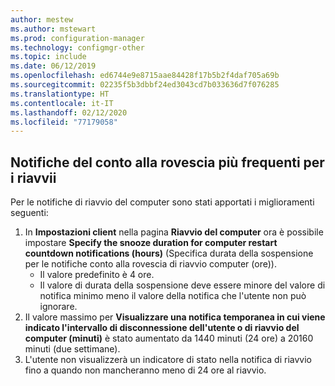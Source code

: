 ```yaml
---
author: mestew
ms.author: mstewart
ms.prod: configuration-manager
ms.technology: configmgr-other
ms.topic: include
ms.date: 06/12/2019
ms.openlocfilehash: ed6744e9e8715aae84428f17b5b2f4daf705a69b
ms.sourcegitcommit: 02235f5b3dbbf24ed3043cd7b033636d7f076285
ms.translationtype: HT
ms.contentlocale: it-IT
ms.lasthandoff: 02/12/2020
ms.locfileid: "77179058"
---
```

## <a name="more-frequent-countdown-notifications-for-restarts"></a>Notifiche del conto alla rovescia più frequenti per i riavvii
<!--3976435-->
Per le notifiche di riavvio del computer sono stati apportati i miglioramenti seguenti:

1. In **Impostazioni client** nella pagina **Riavvio del computer** ora è possibile impostare **Specify the snooze duration for computer restart countdown notifications (hours)** (Specifica durata della sospensione per le notifiche conto alla rovescia di riavvio computer (ore)).
     - Il valore predefinito è 4 ore.
     - Il valore di durata della sospensione deve essere minore del valore di notifica minimo meno il valore della notifica che l'utente non può ignorare.
2. Il valore massimo per **Visualizzare una notifica temporanea in cui viene indicato l'intervallo di disconnessione dell'utente o di riavvio del computer (minuti)** è stato aumentato da 1440 minuti (24 ore) a 20160 minuti (due settimane).
3. L'utente non visualizzerà un indicatore di stato nella notifica di riavvio fino a quando non mancheranno meno di 24 ore al riavvio.
